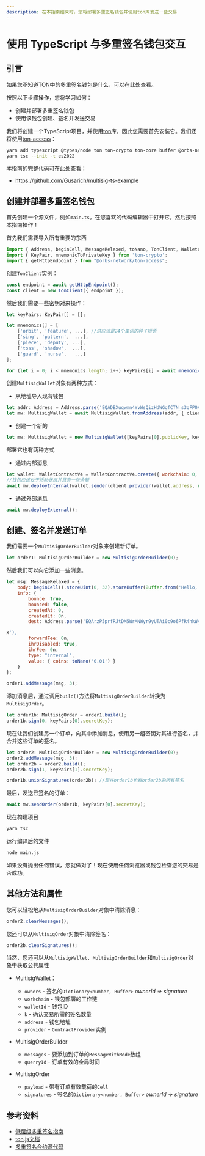 ```yaml
---
description: 在本指南结束时，您将部署多重签名钱包并使用ton库发送一些交易
---
```


# 使用 TypeScript 与多重签名钱包交互

## 引言
如果您不知道TON中的多重签名钱包是什么，可以在[此处](/develop/smart-contracts/tutorials/multisig)查看。

按照以下步骤操作，您将学习如何：
 * 创建并部署多重签名钱包
 * 使用该钱包创建、签名并发送交易

我们将创建一个TypeScript项目，并使用[ton](https://www.npmjs.com/package/ton)库，因此您需要首先安装它。我们还将使用[ton-access](https://www.orbs.com/ton-access/)：

```bash
yarn add typescript @types/node ton ton-crypto ton-core buffer @orbs-network/ton-access
yarn tsc --init -t es2022
```

本指南的完整代码可在此处查看：
 * https://github.com/Gusarich/multisig-ts-example

## 创建并部署多重签名钱包
首先创建一个源文件，例如`main.ts`。在您喜欢的代码编辑器中打开它，然后按照本指南操作！

首先我们需要导入所有重要的东西
```js
import { Address, beginCell, MessageRelaxed, toNano, TonClient, WalletContractV4, MultisigWallet, MultisigOrder, MultisigOrderBuilder } from "ton";
import { KeyPair, mnemonicToPrivateKey } from 'ton-crypto';
import { getHttpEndpoint } from "@orbs-network/ton-access";
```

创建`TonClient`实例：
```js
const endpoint = await getHttpEndpoint();
const client = new TonClient({ endpoint });
```
然后我们需要一些密钥对来操作：
```js
let keyPairs: KeyPair[] = [];

let mnemonics[] = [
    ['orbit', 'feature', ...], //这应该是24个单词的种子短语
    ['sing', 'pattern',  ...],
    ['piece', 'deputy', ...],
    ['toss', 'shadow',  ...],
    ['guard', 'nurse',   ...]
];

for (let i = 0; i < mnemonics.length; i++) keyPairs[i] = await mnemonicToPrivateKey(mnemonics[i]);
```
创建`MultisigWallet`对象有两种方式：
 * 从地址导入现有钱包
  ```js
  let addr: Address = Address.parse('EQADBXugwmn4YvWsQizHdWGgfCTN_s3qFP0Ae0pzkU-jwzoE');
  let mw: MultisigWallet = await MultisigWallet.fromAddress(addr, { client });
  ```

 * 创建一个新的
  ```js
  let mw: MultisigWallet = new MultisigWallet([keyPairs[0].publicKey, keyPairs[1].publicKey], 0, 0, 1, { client });
  ```

部署它也有两种方式
 * 通过内部消息
  ```js
  let wallet: WalletContractV4 = WalletContractV4.create({ workchain: 0, publicKey: keyPairs[4].publicKey });
  //钱包应该处于活动状态并且有一些余额
  await mw.deployInternal(wallet.sender(client.provider(wallet.address, null), keyPairs[4].secretKey), toNano('0.05'));
  ```
 * 通过外部消息
  ```js
  await mw.deployExternal();
  ```

## 创建、签名并发送订单
我们需要一个`MultisigOrderBuilder`对象来创建新订单。
```js
let order1: MultisigOrderBuilder = new MultisigOrderBuilder(0);
```
然后我们可以向它添加一些消息。
```js
let msg: MessageRelaxed = {
    body: beginCell().storeUint(0, 32).storeBuffer(Buffer.from('Hello, world!')).endCell(),
    info: {
        bounce: true,
        bounced: false,
        createdAt: 0,
        createdLt: 0n,
        dest: Address.parse('EQArzP5prfRJtDM5WrMNWyr9yUTAi0c9o6PfR4hkWy9UQXH

x'),
        forwardFee: 0n,
        ihrDisabled: true,
        ihrFee: 0n,
        type: "internal",
        value: { coins: toNano('0.01') }
    }
};

order1.addMessage(msg, 3);
```
添加消息后，通过调用`build()`方法将`MultisigOrderBuilder`转换为`MultisigOrder`。
```js
let order1b: MultisigOrder = order1.build();
order1b.sign(0, keyPairs[0].secretKey);
```
现在让我们创建另一个订单，向其中添加消息，使用另一组密钥对其进行签名，并合并这些订单的签名。
```js
let order2: MultisigOrderBuilder = new MultisigOrderBuilder(0);
order2.addMessage(msg, 3);
let order2b = order2.build();
order2b.sign(1, keyPairs[1].secretKey);

order1b.unionSignatures(order2b); //现在order1b也有order2b的所有签名
```
最后，发送已签名的订单：
```js
await mw.sendOrder(order1b, keyPairs[0].secretKey);
```

现在构建项目
```bash
yarn tsc
```

运行编译后的文件
```bash
node main.js
```

如果没有抛出任何错误，您就做对了！现在使用任何浏览器或钱包检查您的交易是否成功。

## 其他方法和属性
您可以轻松地从`MultisigOrderBuilder`对象中清除消息：
```js
order2.clearMessages();
```
您还可以从`MultisigOrder`对象中清除签名：
```js
order2b.clearSignatures();
```

当然，您还可以从`MultisigWallet`、`MultisigOrderBuilder`和`MultisigOrder`对象中获取公共属性

 * MultisigWallet：
    - `owners` - 签名的`Dictionary<number, Buffer>` *ownerId => signature*
    - `workchain` - 钱包部署的工作链
    - `walletId` - 钱包ID
    - `k` - 确认交易所需的签名数量
    - `address` - 钱包地址
    - `provider` - `ContractProvider`实例

 * MultisigOrderBuilder
    - `messages` - 要添加到订单的`MessageWithMode`数组
    - `querryId` - 订单有效的全局时间

 * MultisigOrder
    - `payload` - 带有订单有效载荷的`Cell`
    - `signatures` - 签名的`Dictionary<number, Buffer>` *ownerId => signature*

## 参考资料
 * [低层级多重签名指南](/develop/smart-contracts/tutorials/multisig)
 * [ton.js文档](https://ton-community.github.io/ton/)
 * [多重签名合约源代码](https://github.com/ton-blockchain/multisig-contract)
